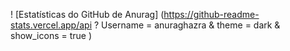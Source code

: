 ! [Estatísticas do GitHub de Anurag] (https://github-readme-stats.vercel.app/api ? Username = anuraghazra & theme = dark & ​​show_icons = true )
